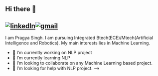 ## Hi there 👋
[![linkedln](https://user-images.githubusercontent.com/64967140/93013238-2c121880-f5c4-11ea-8577-c41e2b44e86d.png)](https://www.linkedin.com/in/pragya-singh-01122017a/)[![gmail](https://user-images.githubusercontent.com/64967140/93013237-23214700-f5c4-11ea-875d-422bd8ba8a65.png)](mailto:pragyatomar1611@gmail.com)
--
I am Pragya Singh. I am pursuing Integrated Btech(ECE)/Mtech(Artificial Intelligence and Robotics). My main interests lies in Machine Learning.

- 🔭 I’m currently working on NLP project
- 🌱 I’m currently learning NLP
- 👯 I’m looking to collaborate on any Machine Learning based project.
- 🤔 I’m looking for help with NLP project.
-->
